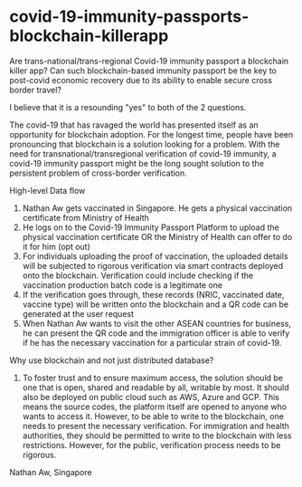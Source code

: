# covid-19-immunity-passports-blockchain-killerapp
Are trans-national/trans-regional Covid-19 immunity passport a blockchain killer app? Can such blockchain-based immunity passport be the key to post-covid economic recovery due to its ability to enable secure cross border travel? 

I believe that it is a resounding "yes" to both of the 2 questions. 

The covid-19 that has ravaged the world has presented itself as an opportunity for blockchain adoption. For the longest time, people have been pronouncing that blockchain is a solution looking for a problem. With the need for transnational/transregional verification of covid-19 immunity, a covid-19 immunity passport might be the long sought solution to the persistent problem of cross-border verification.

High-level Data flow
1. Nathan Aw gets vaccinated in Singapore. He gets a physical vaccination certificate from Ministry of Health
2. He logs on to the Covid-19 Immunity Passport Platform to upload the physical vaccination certificate OR the Ministry of Health can offer to do it for him (opt out)
3. For individuals uploading the proof of vaccination, the uploaded details will be subjected to rigorous verification via smart contracts deployed onto the blockchain. Verification could include checking if the vaccination production batch code is a legitimate one
4. If the verification goes through, these records (NRIC, vaccinated date, vaccine type) will be written onto the blockchain and a QR code can be generated at the user request 
5. When Nathan Aw wants to visit the other ASEAN countries for business, he can present the QR code and the immigration officer is able to verify if he has the necessary vaccination for a particular strain of covid-19. 

Why use blockchain and not just distributed database?
1. To foster trust and to ensure maximum access, the solution should be one that is open, shared and readable by all, writable by most. It should also be deployed on public cloud such as AWS, Azure and GCP. This means the source codes, the platform itself are opened to anyone who wants to access it. However, to be able to write to the blockchain, one needs to present the necessary verification. For immigration and health authorities, they should be permitted to write to the blockchain with less restrictions. However, for the public, verification process needs to be rigorous. 

Nathan Aw, Singapore
